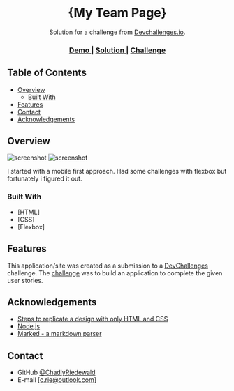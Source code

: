 <!-- Please update value in the {}  -->

<h1 align="center">{My Team Page}</h1>

<div align="center">
   Solution for a challenge from  <a href="http://devchallenges.io" target="_blank">Devchallenges.io</a>.
</div>

<div align="center">
  <h3>
    <a href="https://chadlyriedewald.github.io/devChallenges-my-team-page/">
      Demo
    </a>
    <span> | </span>
    <a href="https://devchallenges.io/solutions/g3isNaxmFDr7e9Ichk7B">
      Solution
    </a>
    <span> | </span>
    <a href="https://devchallenges.io/challenges/hhmesazsqgKXrTkYkt0U">
      Challenge
    </a>
  </h3>
</div>

<!-- TABLE OF CONTENTS -->

## Table of Contents

- [Overview](#overview)
  - [Built With](#built-with)
- [Features](#features)
- [Contact](#contact)
- [Acknowledgements](#acknowledgements)

<!-- OVERVIEW -->

## Overview

![screenshot](https://chadlyriedewald.github.io/devChallenges-my-team-page/assets/Desktop.png)
![screenshot](https://chadlyriedewald.github.io/devChallenges-my-team-page/assets/mobile.png)

I started with a mobile first approach. Had some challenges with flexbox but fortunately i figured it out.

### Built With

<!-- This section should list any major frameworks that you built your project using. Here are a few examples.-->

- [HTML]
- [CSS]
- [Flexbox]

## Features

<!-- List the features of your application or follow the template. Don't share the figma file here :) -->

This application/site was created as a submission to a [DevChallenges](https://devchallenges.io/challenges) challenge. The [challenge](https://devchallenges.io/challenges/wBunSb7FPrIepJZAg0sY) was to build an application to complete the given user stories.

## Acknowledgements

<!-- This section should list any articles or add-ons/plugins that helps you to complete the project. This is optional but it will help you in the future. For exmpale -->

- [Steps to replicate a design with only HTML and CSS](https://devchallenges-blogs.web.app/how-to-replicate-design/)
- [Node.js](https://nodejs.org/)
- [Marked - a markdown parser](https://github.com/chjj/marked)

## Contact

- GitHub [@ChadlyRiedewald](https://{github.com/ChadlyRiedewald})
- E-mail [c.rie@outlook.com]
